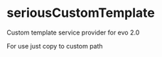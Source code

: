 # seriousCustomTemplate
Custom template service provider for evo 2.0

For use just copy to custom path

